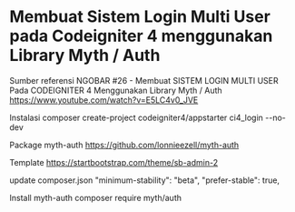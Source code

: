 # Membuat Sistem Login Multi User pada Codeigniter 4 menggunakan Library Myth / Auth
Sumber referensi
NGOBAR #26 - Membuat SISTEM LOGIN MULTI USER Pada CODEIGNITER 4 Menggunakan Library Myth / Auth
https://www.youtube.com/watch?v=E5LC4v0_JVE

Instalasi
composer create-project codeigniter4/appstarter ci4_login --no-dev

Package myth-auth
https://github.com/lonnieezell/myth-auth

Template
https://startbootstrap.com/theme/sb-admin-2

update composer.json
	"minimum-stability": "beta",
	"prefer-stable": true,

Install myth-auth
composer require myth/auth
